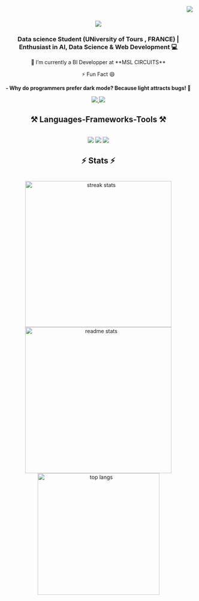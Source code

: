 <img align="right" src="https://visitor-badge.laobi.icu/badge?page_id=mhenaammour.mhenaammour" />

<h1 align="center">
    <img src="https://readme-typing-svg.herokuapp.com/?font=Righteous&size=35&center=true&vCenter=true&width=500&height=70&duration=4000&lines=Azul-fellawen!+👋;+I'm+m'hena+Ammour!;" />
</h1>
<div align="center">
    <h3 align="center">Data science Student (UNiversity of Tours , FRANCE) | Enthusiast in AI, Data Science & Web Development 💻</h3>
     🔭 I’m currently a BI Developper at **MSL CIRCUITS**
    
  ⚡ Fun Fact 😄

**- Why do programmers prefer dark mode? Because light attracts bugs! 🐞**

</div>



<div align="center"> 
  <a href="mailto:mhenaammour90@gmail.com">
    <img src="https://img.shields.io/badge/Gmail-D14836?style=for-the-badge&logo=gmail&logoColor=white"/>
  </a>
  <a href="https://www.linkedin.com/in/mhena-ammour/" target="_blank">
    <img src="https://img.shields.io/badge/LinkedIn-0077B5?style=for-the-badge&logo=linkedin&logoColor=white" target="_blank" />
  </a>
</div>

<h2 align="center">⚒️ Languages-Frameworks-Tools ⚒️</h2>
<br/>
<div align="center">
    <img src="https://skillicons.dev/icons?i=react,bootstrap,html,css,vscode,github,figma,tailwind,git" />
    <img src="https://skillicons.dev/icons?i=nodejs,python,javascript,mongodb,c,java,mysql" />
    <img src="https://skillicons.dev/icons?i=python,jupyter,cassandra,django,QLiksense, qlikview" /><br>


</div>





<h2 align="center">⚡ Stats ⚡</h2>
<br>
<div align=center>
  <img width=390 src="https://github-readme-streak-stats-salesp07.vercel.app/?user=mhenaammour&count_private=true&theme=react&border_radius=10" alt="streak stats"/>
  <img width=390 src="https://github-readme-stats-salesp07.vercel.app/api?username=mhenaammour&count_private=true&show_icons=true&theme=react&rank_icon=github&border_radius=10" alt="readme stats" />
  <br/>
  <img width=325 align="center" src="https://github-readme-stats-salesp07.vercel.app/api/top-langs/?username=mhenaammour&hide=HTML&langs_count=8&layout=compact&theme=react&border_radius=10&size_weight=0.5&count_weight=0.5&exclude_repo=github-readme-stats" alt="top langs" />
</div>





